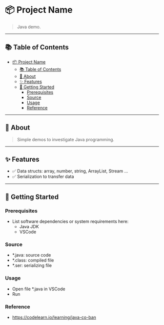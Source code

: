# 📦 Project Name

> Java demo.

---

## 📚 Table of Contents

- [📦 Project Name](#-project-name)
  - [📚 Table of Contents](#-table-of-contents)
  - [📝 About](#-about)
  - [✨ Features](#-features)
  - [🚀 Getting Started](#-getting-started)
    - [Prerequisites](#prerequisites)
    - [Source](#source)
    - [Usage](#usage)
    - [Reference](#reference)

---

## 📝 About

> Simple demos to investigate Java programming.

---

## ✨ Features

- ✅ Data structs: array, number, string, ArrayList, Stream ...
- ✅ Serialization to transfer data

---

## 🚀 Getting Started

### Prerequisites

- List software dependencies or system requirements here:
  - Java JDK
  - VSCode

### Source

- *.java: source code
- *.class: compiled file
- *.ser: serializing file

### Usage

- Open file *.java in VSCode
- Run

### Reference

- https://codelearn.io/learning/java-co-ban